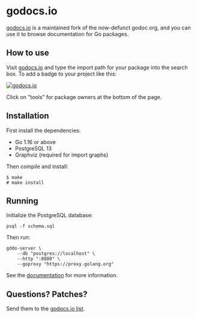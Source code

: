 # godocs.io

[godocs.io](https://godocs.io) is a maintained fork of the now-defunct
godoc.org, and you can use it to browse documentation for Go packages.

## How to use

Visit [godocs.io](https://godocs.io) and type the import path for your package
into the search box. To add a badge to your project like this:

[![godocs.io](https://godocs.io/git.sr.ht/~sircmpwn/dowork?status.svg)](https://godocs.io/git.sr.ht/~sircmpwn/dowork)

Click on "tools" for package owners at the bottom of the page.

## Installation

First install the dependencies:

- Go 1.16 or above
- PostgreSQL 13
- Graphviz (required for import graphs)

Then compile and install:

	$ make
	# make install

## Running

Initialize the PostgreSQL database:

	psql -f schema.sql

Then run:

	gddo-server \
		--db "postgres://localhost" \
		--http ":8080" \
		--goproxy "https://proxy.golang.org"

See the [documentation](https://godocs.io/git.sr.ht/~sircmpwn/gddo/cmd/gddo-server)
for more information.

## Questions? Patches?

Send them to the [godocs.io list](https://lists.sr.ht/~sircmpwn/godocs.io).
